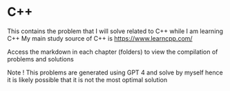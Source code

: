 # C++

This contains the problem that I will solve related to C++ while I am learning C++
My main study source of C++  is https://www.learncpp.com/

Access the markdown in each chapter (folders) to view the compilation of problems and solutions

Note ! This problems are generated using GPT 4 and solve by myself hence it is likely possible that it is not the most optimal solution
